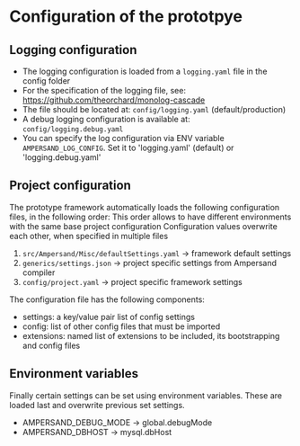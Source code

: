 # Configuration of the prototpye

## Logging configuration
* The logging configuration is loaded from a `logging.yaml` file in the config folder
* For the specification of the logging file, see: https://github.com/theorchard/monolog-cascade
* The file should be located at: `config/logging.yaml` (default/production)
* A debug logging configuration is available at: `config/logging.debug.yaml`
* You can specify the log configuration via ENV variable `AMPERSAND_LOG_CONFIG`. Set it to 'logging.yaml' (default) or 'logging.debug.yaml'

## Project configuration
The prototype framework automatically loads the following configuration files, in the following order:
This order allows to have different environments with the same base project configuration
Configuration values overwrite each other, when specified in multiple files

1. `src/Ampersand/Misc/defaultSettings.yaml` -> framework default settings
2. `generics/settings.json` -> project specific settings from Ampersand compiler
3. `config/project.yaml` -> project specific framework settings

The configuration file has the following components:
* settings: a key/value pair list of config settings
* config: list of other config files that must be imported
* extensions: named list of extensions to be included, its bootstrapping and config files

## Environment variables
Finally certain settings can be set using environment variables.
These are loaded last and overwrite previous set settings.
* AMPERSAND_DEBUG_MODE -> global.debugMode
* AMPERSAND_DBHOST -> mysql.dbHost
